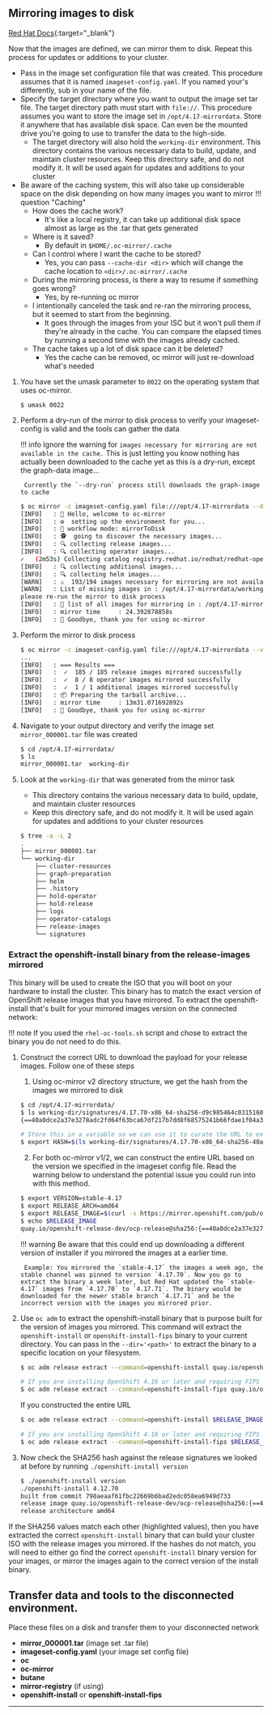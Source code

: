 ## Mirroring images to disk
[Red Hat Docs](https://docs.redhat.com/en/documentation/openshift_container_platform/4.17/html/disconnected_environments/mirroring-in-disconnected-environments#mirror-to-disk-v2_about-installing-oc-mirror-v2){:target="_blank"}

Now that the images are defined, we can mirror them to disk. Repeat this process for updates or additions to your cluster.

- Pass in the image set configuration file that was created. This procedure assumes that it is named `imageset-config.yaml`. If you named your's differently, sub in your name of the file.
- Specify the target directory where you want to output the image set tar file. The target directory path must start with `file://`. This procedure assumes you want to store the image set in `/opt/4.17-mirrordata`. Store it anywhere that has available disk space. Can even be the mounted drive you're going to use to transfer the data to the high-side.
  - The target directory will also hold the `working-dir` environment. This directory contains the various necessary data to build, update, and maintain cluster resources. Keep this directory safe, and do not modify it. It will be used again for updates and additions to your cluster
- Be aware of the caching system, this will also take up considerable space on the disk depending on how many images you want to mirror
!!! question "Caching"
    - How does the cache work?
        - It's like a local registry, it can take up additional disk space almost as large as the .tar that gets generated
    - Where is it saved?
        - By default in `$HOME/.oc-mirror/.cache`
    - Can I control where I want the cache to be stored?
        - Yes, you can pass `--cache-dir <dir>` which will change the cache location to `<dir>/.oc-mirror/.cache`
    - During the mirroring process, is there a way to resume if something goes wrong?
        - Yes, by re-running oc mirror
    - I intentionally canceled the task and re-ran the mirroring process, but it seemed to start from the beginning.
        - It goes through the images from your ISC but it won't pull them if they're already in the cache. You can compare the elapsed times by running a second time with the images already cached.
    - The cache takes up a lot of disk space can it be deleted?
        - Yes the cache can be removed, oc mirror will just re-download what's needed

1. You have set the umask parameter to `0022` on the operating system that uses oc-mirror.

    ```
    $ umask 0022
    ```

1. Perform a dry-run of the mirror to disk process to verify your imageset-config is valid and the tools can gather the data
    
    !!! info
        Ignore the warning for `images necessary for mirroring are not available in the cache.` This is just letting you know nothing has actually been downloaded to the cache yet as this is a dry-run, except the graph-data image...

        Currently the `--dry-run` process still downloads the graph-image to cache
    
    ```bash
    $ oc mirror -c imageset-config.yaml file:///opt/4.17-mirrordata --dry-run --v2
    [INFO]   : 👋 Hello, welcome to oc-mirror
    [INFO]   : ⚙️  setting up the environment for you...
    [INFO]   : 🔀 workflow mode: mirrorToDisk
    [INFO]   : 🕵  going to discover the necessary images...
    [INFO]   : 🔍 collecting release images...
    [INFO]   : 🔍 collecting operator images...
    ✓   (2m53s) Collecting catalog registry.redhat.io/redhat/redhat-operator-index:v4.17
    [INFO]   : 🔍 collecting additional images...
    [INFO]   : 🔍 collecting helm images...
    [WARN]   : ⚠️  193/194 images necessary for mirroring are not available in the cache.
    [WARN]   : List of missing images in : /opt/4.17-mirrordata/working-dir/dry-run/missing.txt.
    please re-run the mirror to disk process
    [INFO]   : 📄 list of all images for mirroring in : /opt/4.17-mirrordata/working-dir/dry-run/mapping.txt
    [INFO]   : mirror time     : 24.392878858s
    [INFO]   : 👋 Goodbye, thank you for using oc-mirror
    ```

1. Perform the mirror to disk process    
    ```bash
    $ oc mirror -c imageset-config.yaml file:///opt/4.17-mirrordata --v2
    ...
    [INFO]   : === Results ===
    [INFO]   :  ✓  185 / 185 release images mirrored successfully
    [INFO]   :  ✓  8 / 8 operator images mirrored successfully
    [INFO]   :  ✓  1 / 1 additional images mirrored successfully
    [INFO]   : 📦 Preparing the tarball archive...
    [INFO]   : mirror time     : 13m31.071692892s
    [INFO]   : 👋 Goodbye, thank you for using oc-mirror
    ```
    
1. Navigate to your output directory and verify the image set `mirror_000001.tar` file was created
    ```bash
    $ cd /opt/4.17-mirrordata/
    $ ls
    mirror_000001.tar  working-dir
    ```

1. Look at the `working-dir` that was generated from the mirror task
    - This directory contains the various necessary data to build, update, and maintain cluster resources
    - Keep this directory safe, and do not modify it. It will be used again for updates and additions to your cluster resources
    ```bash
    $ tree -a -L 2
    .
    ├── mirror_000001.tar
    └── working-dir
        ├── cluster-resources
        ├── graph-preparation
        ├── helm
        ├── .history
        ├── hold-operator
        ├── hold-release
        ├── logs
        ├── operator-catalogs
        ├── release-images
        └── signatures
    ```
  
### Extract the openshift-install binary from the release-images mirrored
This binary will be used to create the ISO that you will boot on your hardware to install the cluster. This binary has to match the exact version of OpenShift release images that you have mirrored. To extract the openshift-install that's built for your mirrored images version on the connected network:

!!! note
    If you used the `rhel-oc-tools.sh` script and chose to extract the binary you do not need to do this. 

1. Construct the correct URL to download the payload for your release images. Follow one of these steps
    
    1. Using oc-mirror v2 directory structure, we get the hash from the images we mirrored to disk
    ```bash
    $ cd /opt/4.17-mirrordata/
    $ ls working-dir/signatures/4.17.70-x86_64-sha256-d9c985464c0315160971b3e79f5fbec628d403a572f7a6d893c04627c066c0bb | awk -F'sha256-' '{print $2}'
    {==40a0dce2a37e3278adc2fd64f63bca67df217b7dd8f68575241b66fdae1f04a3==}

    # Store this in a variable so we can use it to curate the URL to extract the installer from without copying and pasting 
    $ export HASH=$(ls working-dir/signatures/4.17.70-x86_64-sha256-40a0dce2a37e3278adc2fd64f63bca67df217b7dd8f68575241b66fdae1f04a3 | awk -F'sha256-' '{print $2}')
    ```
    2. For both oc-mirror v1/2, we can construct the entire URL based on the version we specified in the imageset config file. Read the warning below to understand the potential issue you could run into with this method.
    ```bash
    $ export VERSION=stable-4.17
    $ export RELEASE_ARCH=amd64
    $ export RELEASE_IMAGE=$(curl -s https://mirror.openshift.com/pub/openshift-v4/$RELEASE_ARCH/clients/ocp/$VERSION/release.txt | grep 'Pull From: quay.io' | awk -F ' ' '{print $3}')
    $ echo $RELEASE_IMAGE
    quay.io/openshift-release-dev/ocp-release@sha256:{==40a0dce2a37e3278adc2fd64f63bca67df217b7dd8f68575241b66fdae1f04a3==}
    ```
    !!! warning
        Be aware that this could end up downloading a different version of installer if you mirrored the images at a earlier time.

        Example: You mirrored the `stable-4.17` the images a week ago, the stable channel was pinned to version `4.17.70`. Now you go to extract the binary a week later, but Red Hat updated the `stable-4.17` images from `4.17.70` to `4.17.71`. The binary would be downloaded for the newer stable branch `4.17.71` and be the incorrect version with the images you mirrored prior.

2. Use `oc adm` to extract the openshift-install binary that is purpose built for the version of images you mirrored. This command will extract the `openshift-install` or `openshift-install-fips` binary to your current directory. You can pass in the `--dir='<path>'` to extract the binary to a specific location on your filesystem. 
    ```bash
    $ oc adm release extract --command=openshift-install quay.io/openshift-release-dev/ocp-release@sha256:$HASH

    # If you are installing OpenShift 4.16 or later and requiring FIPS
    $ oc adm release extract --command=openshift-install-fips quay.io/openshift-release-dev/ocp-release@sha256:$HASH
    ```
    
    If you constructed the entire URL
    ```bash
    $ oc adm release extract --command=openshift-install $RELEASE_IMAGE
    
    # If you are installing OpenShift 4.16 or later and requiring FIPS
    $ oc adm release extract --command=openshift-install-fips $RELEASE_IMAGE
    ```

3. Now check the SHA256 hash against the release signatures we looked at before by running `./openshift-install version`
    ```bash
    $ ./openshift-install version
    ./openshift-install 4.12.70
    built from commit 798aeaaf61fbc22669b6bad2edc058ea6949d733
    release image quay.io/openshift-release-dev/ocp-release@sha256:{==40a0dce2a37e3278adc2fd64f63bca67df217b7dd8f68575241b66fdae1f04a3==}
    release architecture amd64
    ```

If the SHA256 values match each other (highlighted values), then you have extracted the correct `openshift-install` binary that can build your cluster ISO with the release images you mirrored. If the hashes do not match, you will need to either go find the correct `openshift-install` binary version for your images, or mirror the images again to the correct version of the install binary.

## Transfer data and tools to the disconnected environment.
Place these files on a disk and transfer them to your disconnected network

- **mirror_000001.tar** (image set .tar file)
- **imageset-config.yaml** (your image set config file)
- **oc**
- **oc-mirror**
- **butane**
- **mirror-registry** (if using)
- **openshift-install** or **openshift-install-fips**

---